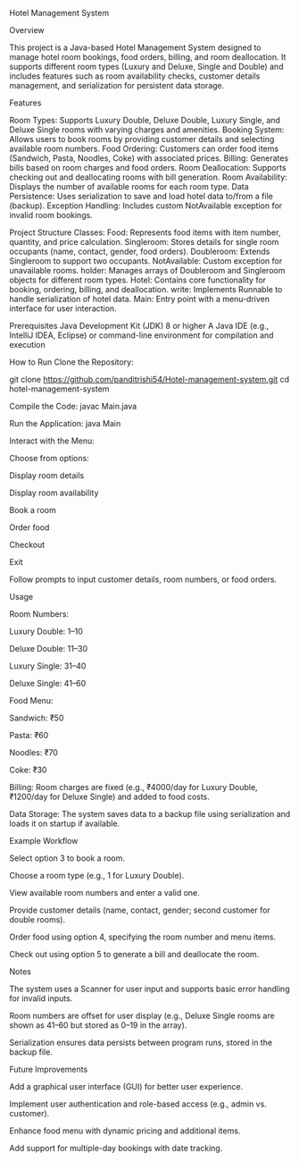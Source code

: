 Hotel Management System

Overview

This project is a Java-based Hotel Management System designed to manage hotel room bookings, food orders, billing, and room deallocation. It supports different room types (Luxury and Deluxe, Single and Double) and includes features such as room availability checks, customer details management, and serialization for persistent data storage.

Features

Room Types: Supports Luxury Double, Deluxe Double, Luxury Single, and Deluxe Single rooms with varying charges and amenities.
Booking System: Allows users to book rooms by providing customer details and selecting available room numbers.
Food Ordering: Customers can order food items (Sandwich, Pasta, Noodles, Coke) with associated prices.
Billing: Generates bills based on room charges and food orders.
Room Deallocation: Supports checking out and deallocating rooms with bill generation.
Room Availability: Displays the number of available rooms for each room type.
Data Persistence: Uses serialization to save and load hotel data to/from a file (backup).
Exception Handling: Includes custom NotAvailable exception for invalid room bookings.

Project Structure
Classes:
Food: Represents food items with item number, quantity, and price calculation.
Singleroom: Stores details for single room occupants (name, contact, gender, food orders).
Doubleroom: Extends Singleroom to support two occupants.
NotAvailable: Custom exception for unavailable rooms.
holder: Manages arrays of Doubleroom and Singleroom objects for different room types.
Hotel: Contains core functionality for booking, ordering, billing, and deallocation.
write: Implements Runnable to handle serialization of hotel data.
Main: Entry point with a menu-driven interface for user interaction.

Prerequisites
Java Development Kit (JDK) 8 or higher
A Java IDE (e.g., IntelliJ IDEA, Eclipse) or command-line environment for compilation and execution

How to Run
Clone the Repository:

git clone https://github.com/panditrishi54/Hotel-management-system.git
cd hotel-management-system

Compile the Code:
javac Main.java

Run the Application:
java Main



Interact with the Menu:

Choose from options:




Display room details



Display room availability



Book a room



Order food



Checkout



Exit



Follow prompts to input customer details, room numbers, or food orders.

Usage





Room Numbers:





Luxury Double: 1–10



Deluxe Double: 11–30



Luxury Single: 31–40



Deluxe Single: 41–60



Food Menu:





Sandwich: ₹50



Pasta: ₹60



Noodles: ₹70



Coke: ₹30



Billing: Room charges are fixed (e.g., ₹4000/day for Luxury Double, ₹1200/day for Deluxe Single) and added to food costs.



Data Storage: The system saves data to a backup file using serialization and loads it on startup if available.

Example Workflow





Select option 3 to book a room.



Choose a room type (e.g., 1 for Luxury Double).



View available room numbers and enter a valid one.



Provide customer details (name, contact, gender; second customer for double rooms).



Order food using option 4, specifying the room number and menu items.



Check out using option 5 to generate a bill and deallocate the room.

Notes





The system uses a Scanner for user input and supports basic error handling for invalid inputs.



Room numbers are offset for user display (e.g., Deluxe Single rooms are shown as 41–60 but stored as 0–19 in the array).



Serialization ensures data persists between program runs, stored in the backup file.

Future Improvements





Add a graphical user interface (GUI) for better user experience.



Implement user authentication and role-based access (e.g., admin vs. customer).



Enhance food menu with dynamic pricing and additional items.



Add support for multiple-day bookings with date tracking.
